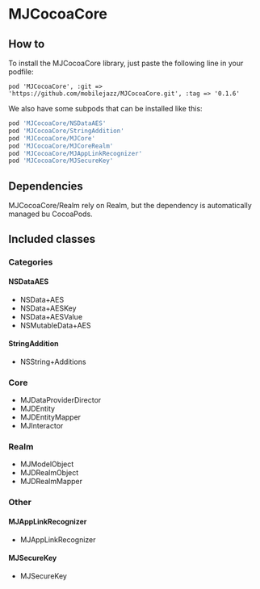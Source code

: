 # MJCocoaCore

## How to 

To install the MJCocoaCore library, just paste the following line in your podfile:
```
pod 'MJCocoaCore', :git => 'https://github.com/mobilejazz/MJCocoaCore.git', :tag => '0.1.6'
```

We also have some subpods that can be installed like this:
```ruby
pod 'MJCocoaCore/NSDataAES'
pod 'MJCocoaCore/StringAddition'
pod 'MJCocoaCore/MJCore'
pod 'MJCocoaCore/MJCoreRealm'
pod 'MJCocoaCore/MJAppLinkRecognizer'
pod 'MJCocoaCore/MJSecureKey'
```

## Dependencies

MJCocoaCore/Realm rely on Realm, but the dependency is automatically managed bu CocoaPods.

## Included classes
### Categories
#### NSDataAES
- NSData+AES
- NSData+AESKey 
- NSData+AESValue
- NSMutableData+AES

#### StringAddition

- NSString+Additions

### Core
- MJDataProviderDirector
- MJDEntity
- MJDEntityMapper
- MJInteractor

### Realm
- MJModelObject
- MJDRealmObject
- MJDRealmMapper

### Other
#### MJAppLinkRecognizer
- MJAppLinkRecognizer

#### MJSecureKey

- MJSecureKey

